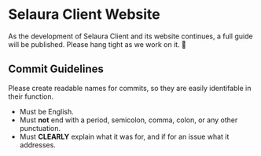 # Selaura Client Website
As the development of Selaura Client and its website continues, a full guide will be published. Please hang tight as we work on it. 🤞

## Commit Guidelines
Please create readable names for commits, so they are easily identifable in their function.
- Must be English.
- Must **not** end with a period, semicolon, comma, colon, or any other punctuation.
- Must **CLEARLY** explain what it was for, and if for an issue what it addresses.